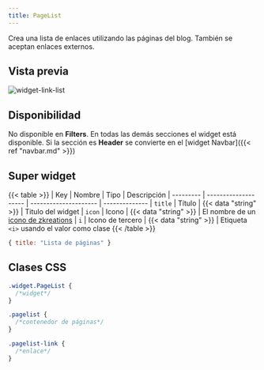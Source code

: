 ```yaml
---
title: PageList
---
```


Crea una lista de enlaces utilizando las páginas del blog. También se aceptan enlaces externos.

## Vista previa

![widget-link-list](/images/widgets/pagelist.png)


## Disponibilidad

No disponible en **Filters**. En todas las demás secciones el widget está disponible. Si la sección es **Header** se convierte en el 
[widget Navbar]({{< ref "navbar.md" >}})

## Super widget

{{< table >}}
| Key       | Nombre               | Tipo                  | Descripción 
| --------- | -------------------- | --------------------- | --------------
| `title`   | Título               | {{< data "string" >}} | Titulo del widget
| `icon`    | Icono                | {{< data "string" >}} | El nombre de un [icono de zkreations](#icons)
| `i`       | Icono de tercero     | {{< data "string" >}} | Etiqueta `<i>` usando el valor como clase
{{< /table >}}

```js
{ title: "Lista de páginas" }
```

## Clases CSS

```css
.widget.PageList {
  /*widget*/
}

.pagelist {
  /*contenedor de páginas*/
}

.pagelist-link {
  /*enlace*/
}
```